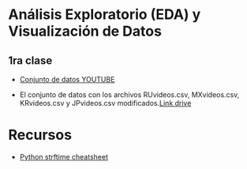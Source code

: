 # Análisis Exploratorio (EDA) y Visualización de Datos

## 1ra clase

- [Conjunto de datos YOUTUBE](https://www.kaggle.com/datasnaek/youtube-new)


- El conjunto de datos con los archivos RUvideos.csv, MXvideos.csv, KRvideos.csv y JPvideos.csv modificados.[Link drive]()

# Recursos
- [Python strftime cheatsheet](https://strftime.org/)